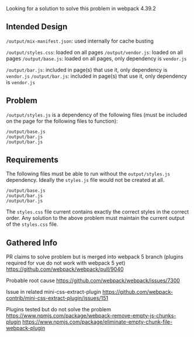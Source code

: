 
Looking for a solution to solve this problem in webpack 4.39.2

## Intended Design

`/output/mix-manifest.json`: used internally for cache busting

`/output/styles.css`: loaded on all pages
`/output/vendor.js`: loaded on all pages
`/output/base.js`: loaded on all pages, only dependency is `vendor.js`

`/output/bar.js`: included in page(s) that use it, only dependency is `vendor.js`
`/output/bar.js`: included in page(s) that use it, only dependency is `vendor.js`


## Problem

`/output/styles.js` is a dependency of the following files (must be included on the page for the following files to function):

```
/output/base.js
/output/bar.js
/output/bar.js
```

## Requirements

The following files must be able to run without the `output/styles.js` dependency. Ideally the `styles.js` file would not be created at all.

```
/output/base.js
/output/bar.js
/output/bar.js
```

The `styles.css` file current contains exactly the correct styles in the correct order. Any solution to the above problem must maintain the current output of the `styles.css` file.

## Gathered Info


PR claims to solve problem but is merged into webpack 5 branch (plugins required for vue do not work with webpack 5 yet)
https://github.com/webpack/webpack/pull/9040

Probable root cause
https://github.com/webpack/webpack/issues/7300

Issue in related mini-css-extract-plugin
https://github.com/webpack-contrib/mini-css-extract-plugin/issues/151

Plugins tested but do not solve the problem
https://www.npmjs.com/package/webpack-remove-empty-js-chunks-plugin
https://www.npmjs.com/package/eliminate-empty-chunk-file-webpack-plugin
